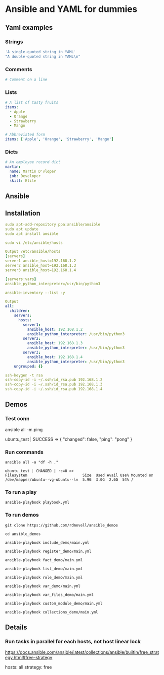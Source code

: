 # Ansible and YAML for dummies

## Yaml examples

### Strings

```yaml
'A single-quoted string in YAML'
"A double-quoted string in YAML\n"
```

### Comments
```yaml
# Comment on a line
```

### Lists
```yaml
# A list of tasty fruits
items:
  - Apple
  - Orange
  - Strawberry
  - Mango

# Abbreviated form
items: ['Apple', 'Orange', 'Strawberry', 'Mango']
```

### Dicts
```yaml
# An employee record dict
martin:
  name: Martin D'vloper
  job: Developer
  skill: Elite
```

## Ansible 

## Installation

```yaml
sudo apt-add-repository ppa:ansible/ansible
sudo apt update
sudo apt install ansible

sudo vi /etc/ansible/hosts

Output /etc/ansible/hosts
[servers]
server1 ansible_host=192.168.1.2
server2 ansible_host=192.168.1.3
server3 ansible_host=192.168.1.4

[servers:vars]
ansible_python_interpreter=/usr/bin/python3

ansible-inventory --list -y

Output
all:
  children:
    servers:
      hosts:
        server1:
          ansible_host: 192.168.1.2
          ansible_python_interpreter: /usr/bin/python3
        server2:
          ansible_host: 192.168.1.3
          ansible_python_interpreter: /usr/bin/python3
        server3:
          ansible_host: 192.168.1.4
          ansible_python_interpreter: /usr/bin/python3
    ungrouped: {}

ssh-keygen -t rsa
ssh-copy-id -i ~/.ssh/id_rsa.pub 192.168.1.2
ssh-copy-id -i ~/.ssh/id_rsa.pub 192.168.1.3
ssh-copy-id -i ~/.ssh/id_rsa.pub 192.168.1.4
```

## Demos

### Test conn

ansible all -m ping

ubuntu_test | SUCCESS => {
    "changed": false,
    "ping": "pong"
}

### Run commands

```console
ansible all -a "df -h ."

ubuntu_test | CHANGED | rc=0 >>
Filesystem                         Size  Used Avail Use% Mounted on
/dev/mapper/ubuntu--vg-ubuntu--lv  5.9G  3.0G  2.6G  54% /
```

### To run a play

```console
ansible-playbook playbook.yml
```

### To run demos

```console
git clone https://github.com/rdnovell/ansible_demos 

cd ansible_demos

ansible-playbook include_demo/main.yml

ansible-playbook register_demo/main.yml

ansible-playbook fact_demo/main.yml

ansible-playbook list_demo/main.yml

ansible-playbook role_demo/main.yml

ansible-playbook var_demo/main.yml

ansible-playbook var_files_demo/main.yml

ansible-playbook custom_module_demo/main.yml

ansible-playbook collections_demo/main.yml
```

## Details

### Run tasks in parallel for each hosts, not host linear lock

https://docs.ansible.com/ansible/latest/collections/ansible/builtin/free_strategy.html#free-strategy

hosts: all
  strategy: free

